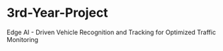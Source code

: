 # 3rd-Year-Project
Edge AI - Driven Vehicle Recognition and Tracking for Optimized Traffic Monitoring
